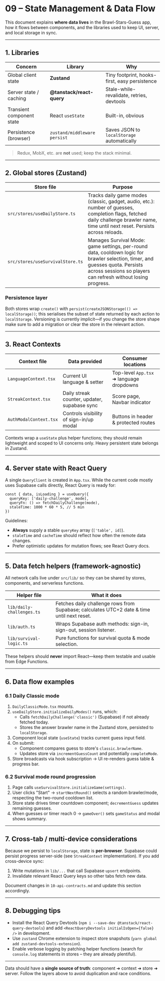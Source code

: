 # 09 – State Management & Data Flow

This document explains **where data lives** in the Brawl-Stars-Guess app, how it
flows between components, and the libraries used to keep UI, server, and local
storage in sync.

---

## 1. Libraries

| Concern          | Library                     | Why |
| ---------------- | --------------------------- | --- |
| Global client state | **Zustand**               | Tiny footprint, hooks-first, easy persistence |
| Server state / caching | **@tanstack/react-query** | Stale-while-revalidate, retries, devtools |
| Transient component state | React `useState`     | Built-in, obvious |
| Persistence (browser) | `zustand/middleware` `persist` | Saves JSON to `localStorage` automatically |

> Redux, MobX, etc. are **not** used; keep the stack minimal.

---

## 2. Global stores (Zustand)

| Store file                           | Purpose |
| ------------------------------------ | ------- |
| `src/stores/useDailyStore.ts`        | Tracks daily game modes (classic, gadget, audio, etc.): number of guesses, completion flags, fetched daily challenge brawler name, time until next reset. Persists across reloads. |
| `src/stores/useSurvivalStore.ts`     | Manages Survival Mode: game settings, per-round data, cooldown logic for brawler selection, timer, and guesses quota. Persists across sessions so players can refresh without losing progress. |

### Persistence layer

Both stores wrap `create()` with `persist(createJSONStorage(() => localStorage))`;
this serialises the subset of state returned by each action to
`localStorage`.  Versioning is currently implicit—if you change the store shape
make sure to add a migration or clear the store in the relevant action.

---

## 3. React Contexts

| Context file                     | Data provided | Consumer locations |
| -------------------------------- | ------------- | ------------------ |
| `LanguageContext.tsx`            | Current UI language & setter | Top-level `App.tsx` ➜ language dropdowns |
| `StreakContext.tsx`              | Daily streak counter, updater, supabase sync | Score page, Navbar indicator |
| `AuthModalContext.tsx`           | Controls visibility of sign-in/up modal | Buttons in header & protected routes |

Contexts wrap a `useState` plus helper functions; they should remain lightweight
and scoped to UI concerns only.  Heavy persistent state belongs in Zustand.

---

## 4. Server state with React Query

A single `QueryClient` is created in `App.tsx`.  While the current code mostly
uses Supabase calls directly, React Query is ready for:

```tsx
const { data, isLoading } = useQuery({
  queryKey: ['daily-challenge', mode],
  queryFn: () => fetchDailyChallenge(mode),
  staleTime: 1000 * 60 * 5, // 5 min
})
```

Guidelines:

* **Always** supply a stable `queryKey` array (`['table', id]`).
* `staleTime` and `cacheTime` should reflect how often the remote data changes.
* Prefer optimistic updates for mutation flows; see React Query docs.

---

## 5. Data fetch helpers (framework-agnostic)

All network calls live under `src/lib/` so they can be shared by stores,
components, and serverless functions.

| Helper file                       | What it does |
| --------------------------------- | ------------ |
| `lib/daily-challenges.ts`         | Fetches daily challenge rows from Supabase; calculates UTC+2 date & time until next reset. |
| `lib/auth.ts`                     | Wraps Supabase auth methods: sign-in, sign-out, session listener. |
| `lib/survival-logic.ts`           | Pure functions for survival quota & mode selection. |

These helpers should **never** import React—keep them testable and usable from
Edge Functions.

---

## 6. Data flow examples

### 6.1 Daily Classic mode

1. `DailyClassicMode.tsx` mounts.
2. `useDailyStore.initializeDailyModes()` runs, which:
   * Calls `fetchDailyChallenge('classic')` (Supabase) if not already fetched
     today.
   * Stores the answer brawler name in the Zustand store, persisted to
     `localStorage`.
3. Component local state (`useState`) tracks current guess input field.
4. On submit:
   * Component compares guess to store's `classic.brawlerName`.
   * Updates store via `incrementGuessCount` and potentially `completeMode`.
5. Store broadcasts via hook subscription → UI re-renders guess table & progress
   bar.

### 6.2 Survival mode round progression

1. Page calls `useSurvivalStore.initializeGame(settings)`.
2. User clicks "Start" → `startNextRound()` selects a random brawler/mode,
   respecting the two-round cooldown list.
3. Store state drives timer countdown component; `decrementGuess` updates
   remaining guesses.
4. When guesses or timer reach 0 → `gameOver()` sets `gameStatus` and modal
   shows summary.

---

## 7. Cross-tab / multi-device considerations

Because we persist to `localStorage`, state is **per-browser**.  Supabase could
persist progress server-side (see `StreakContext` implementation). If you add
cross-device sync:

1. Write mutations in `lib/...` that call Supabase `upsert` endpoints.
2. Invalidate relevant React Query keys so other tabs fetch new data.

Document changes in `10-api-contracts.md` and update this section accordingly.

---

## 8. Debugging tips

* Install the React Query Devtools (`npm i --save-dev @tanstack/react-query-devtools`)
  and add `<ReactQueryDevtools initialIsOpen={false} />` in development.
* Use `zustand` Chrome extension to inspect store snapshots (`yarn global add
  zustand-devtools-extension`).
* Enable verbose logging by patching helper functions (search for
  `console.log` statements in stores – they are already plentiful).

---

Data should have a **single source of truth**: component ➜ context ➜ store ➜
server.  Follow the layers above to avoid duplication and race conditions. 